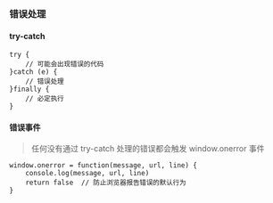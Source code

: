 ### 错误处理


#### try-catch

```
try {
    // 可能会出现错误的代码    
}catch (e) {
    // 错误处理
}finally {
    // 必定执行
}
```

#### 错误事件

> 任何没有通过 try-catch 处理的错误都会触发 window.onerror 事件

```
window.onerror = function(message, url, line) {
    console.log(message, url, line)
    return false  // 防止浏览器报告错误的默认行为
}
```